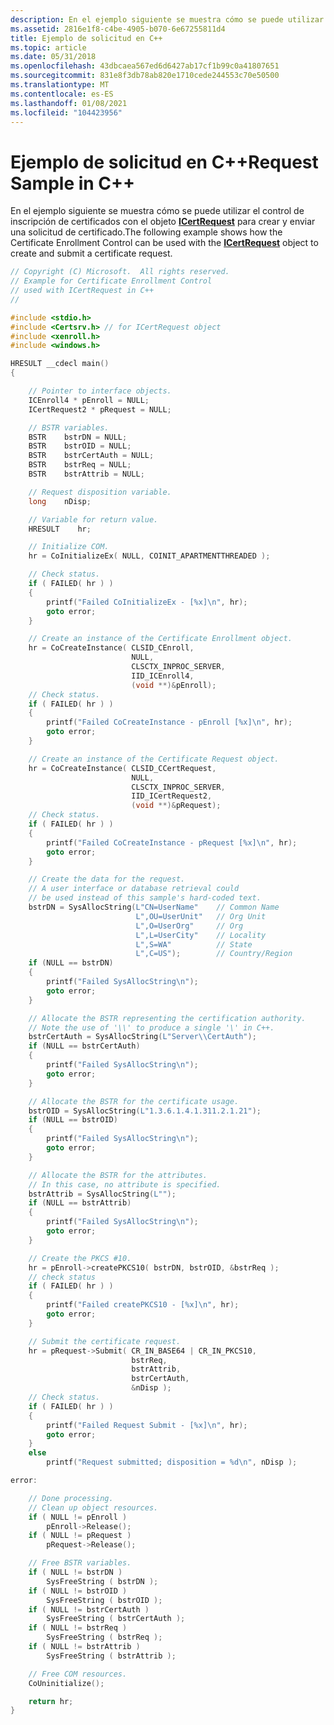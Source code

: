 ```yaml
---
description: En el ejemplo siguiente se muestra cómo se puede utilizar el control de inscripción de certificados con el objeto ICertRequest para crear y enviar una solicitud de certificado.
ms.assetid: 2816e1f8-c4be-4905-b070-6e67255811d4
title: Ejemplo de solicitud en C++
ms.topic: article
ms.date: 05/31/2018
ms.openlocfilehash: 43dbcaea567ed6d6427ab17cf1b99c0a41807651
ms.sourcegitcommit: 831e8f3db78ab820e1710cede244553c70e50500
ms.translationtype: MT
ms.contentlocale: es-ES
ms.lasthandoff: 01/08/2021
ms.locfileid: "104423956"
---
```

# <a name="request-sample-in-c"></a><span data-ttu-id="6e19d-103">Ejemplo de solicitud en C++</span><span class="sxs-lookup"><span data-stu-id="6e19d-103">Request Sample in C++</span></span>

<span data-ttu-id="6e19d-104">En el ejemplo siguiente se muestra cómo se puede utilizar el control de inscripción de certificados con el objeto [**ICertRequest**](/windows/desktop/api/Certcli/nn-certcli-icertrequest) para crear y enviar una solicitud de certificado.</span><span class="sxs-lookup"><span data-stu-id="6e19d-104">The following example shows how the Certificate Enrollment Control can be used with the [**ICertRequest**](/windows/desktop/api/Certcli/nn-certcli-icertrequest) object to create and submit a certificate request.</span></span>


```C++
// Copyright (C) Microsoft.  All rights reserved.
// Example for Certificate Enrollment Control
// used with ICertRequest in C++
// 

#include <stdio.h>
#include <Certsrv.h> // for ICertRequest object
#include <xenroll.h>
#include <windows.h>

HRESULT __cdecl main()
{

    // Pointer to interface objects.
    ICEnroll4 * pEnroll = NULL;
    ICertRequest2 * pRequest = NULL;

    // BSTR variables.
    BSTR    bstrDN = NULL;
    BSTR    bstrOID = NULL;
    BSTR    bstrCertAuth = NULL;
    BSTR    bstrReq = NULL;
    BSTR    bstrAttrib = NULL;

    // Request disposition variable.
    long    nDisp;

    // Variable for return value.
    HRESULT    hr;

    // Initialize COM.
    hr = CoInitializeEx( NULL, COINIT_APARTMENTTHREADED );

    // Check status.
    if ( FAILED( hr ) )
    {
        printf("Failed CoInitializeEx - [%x]\n", hr);
        goto error;
    }

    // Create an instance of the Certificate Enrollment object.
    hr = CoCreateInstance( CLSID_CEnroll,
                           NULL,
                           CLSCTX_INPROC_SERVER,
                           IID_ICEnroll4,
                           (void **)&pEnroll);
    // Check status.
    if ( FAILED( hr ) )
    {
        printf("Failed CoCreateInstance - pEnroll [%x]\n", hr);
        goto error;
    }

    // Create an instance of the Certificate Request object.
    hr = CoCreateInstance( CLSID_CCertRequest,
                           NULL,
                           CLSCTX_INPROC_SERVER,
                           IID_ICertRequest2,
                           (void **)&pRequest);
    // Check status.
    if ( FAILED( hr ) )
    {
        printf("Failed CoCreateInstance - pRequest [%x]\n", hr);
        goto error;
    }

    // Create the data for the request.
    // A user interface or database retrieval could
    // be used instead of this sample's hard-coded text.
    bstrDN = SysAllocString(L"CN=UserName"    // Common Name
                            L",OU=UserUnit"   // Org Unit
                            L",O=UserOrg"     // Org
                            L",L=UserCity"    // Locality
                            L",S=WA"          // State
                            L",C=US");        // Country/Region
    if (NULL == bstrDN)
    {
        printf("Failed SysAllocString\n");
        goto error;
    }

    // Allocate the BSTR representing the certification authority.
    // Note the use of '\\' to produce a single '\' in C++.
    bstrCertAuth = SysAllocString(L"Server\\CertAuth");
    if (NULL == bstrCertAuth)
    {
        printf("Failed SysAllocString\n");
        goto error;
    }

    // Allocate the BSTR for the certificate usage.
    bstrOID = SysAllocString(L"1.3.6.1.4.1.311.2.1.21");
    if (NULL == bstrOID)
    {
        printf("Failed SysAllocString\n");
        goto error;
    }

    // Allocate the BSTR for the attributes.
    // In this case, no attribute is specified.
    bstrAttrib = SysAllocString(L"");
    if (NULL == bstrAttrib)
    {
        printf("Failed SysAllocString\n");
        goto error;
    }

    // Create the PKCS #10.
    hr = pEnroll->createPKCS10( bstrDN, bstrOID, &bstrReq );
    // check status
    if ( FAILED( hr ) )
    {
        printf("Failed createPKCS10 - [%x]\n", hr);
        goto error;
    }

    // Submit the certificate request.
    hr = pRequest->Submit( CR_IN_BASE64 | CR_IN_PKCS10,
                           bstrReq,
                           bstrAttrib,
                           bstrCertAuth,
                           &nDisp );
    // Check status.
    if ( FAILED( hr ) )
    {
        printf("Failed Request Submit - [%x]\n", hr);
        goto error;
    }
    else
        printf("Request submitted; disposition = %d\n", nDisp );

error:

    // Done processing.
    // Clean up object resources.
    if ( NULL != pEnroll )
        pEnroll->Release();
    if ( NULL != pRequest )
        pRequest->Release();

    // Free BSTR variables.
    if ( NULL != bstrDN )
        SysFreeString ( bstrDN );
    if ( NULL != bstrOID )
        SysFreeString ( bstrOID );
    if ( NULL != bstrCertAuth )
        SysFreeString ( bstrCertAuth );
    if ( NULL != bstrReq )
        SysFreeString ( bstrReq );
    if ( NULL != bstrAttrib )
        SysFreeString ( bstrAttrib );

    // Free COM resources.
    CoUninitialize();

    return hr;
}
```



 

 



